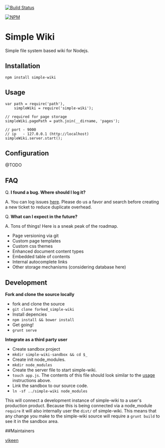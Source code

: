 [![Build Status](https://travis-ci.org/vikeen/simple-wiki.svg)](https://travis-ci.org/vikeen/simple-wiki)

[![NPM](https://nodei.co/npm/simple-wiki.png?downloads=true)](https://nodei.co/npm/simple-wiki/)

# Simple Wiki
  Simple file system based wiki for Nodejs.

## Installation

`npm install simple-wiki`

## Usage

```
var path = require('path'),
    simpleWiki = require('simple-wiki');

// required for page storage
simpleWiki.pagePath = path.join(__dirname, 'pages');

// port - 9000
// ip   - 127.0.0.1 (http://localhost)
simpleWiki.server.start(); 
```

## Configuration

@TODO

## FAQ

Q. **I found a bug. Where should I log it?**

A. You can log issues [here](https://github.com/vikeen/simple-wiki/issues). Please do us a favor and search before creating a new ticket to reduce duplicate overhead.


Q. **What can I expect in the future?**

A. Tons of things! Here is a sneak peak of the roadmap.
 - Page versioning via git
 - Custom page templates
 - Custom css themes
 - Enhanced document content types
 - Embedded table of contents
 - Internal autocomplete links
 - Other storage mechanisms (considering database here)

## Development

**Fork and clone the source locally**
- fork and clone the source
 - `git clone forked_simple-wiki`
- Install depencies
 - `npm install && bower install`
- Get going!
 - `grunt serve`

**Integrate as a third party user**
- Create sandbox project
 - `mkdir simple-wiki-sandbox && cd $_`
- Create init node_modules.
 - `mkdir node_modules`
- Create the server file to start simple-wiki.
 - `touch app.js`. The contents of this file should look similar to the [usage](#Usage) instructions above.
- Link the sandbox to our source code.
 - `ln -sf ../simple-wiki node_modules`

This will connect a development instance of simple-wiki to a user's production product. Because this is being connected via a node_module `require` it will also internally user the `dist/` of simple-wiki. This means that any change you make to the simple-wiki source will require a `grunt build` to see it in the sandbox area.

##Maintainers

[vikeen](https://github.com/vikeen)

